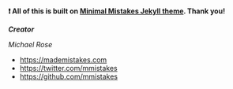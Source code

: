 
**:exclamation: All of this is built on [Minimal Mistakes Jekyll theme](https://mmistakes.github.io/minimal-mistakes/). Thank you!**

***Creator***

*Michael Rose*

- <https://mademistakes.com>
- <https://twitter.com/mmistakes>
- <https://github.com/mmistakes>
